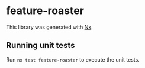 # feature-roaster

This library was generated with [Nx](https://nx.dev).

## Running unit tests

Run `nx test feature-roaster` to execute the unit tests.
